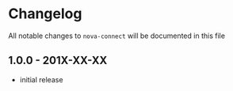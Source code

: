 # Changelog

All notable changes to `nova-connect` will be documented in this file

## 1.0.0 - 201X-XX-XX

- initial release
